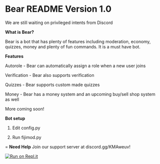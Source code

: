 # Bear README Version 1.0

We are still waiting on privileged intents from Discord

**What is Bear?**

Bear is a bot that has plenty of features including moderation, economy, quizzes, money and plenty of fun commands. It is a must have bot.

**Features**

Autorole - Bear can automatically assign a role when a new user joins

Verification - Bear also supports verification

Quizzes - Bear supports custom made quizzes

Money - Bear has a money system and an upcoming buy/sell shop system as well

More coming soon!

**Bot setup**

1) Edit config.py

3) Run fijimod.py

= 
**Need Help**
Join our support server at discord.gg/KMAweuv!

[![Run on Repl.it](https://repl.it/badge/github/Water-Mod/WaterMod-SQL)](https://repl.it/github/Water-Mod/WaterMod-SQL)
